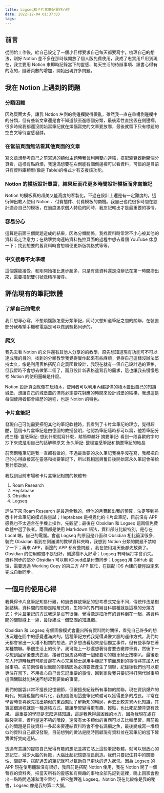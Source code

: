 ```yaml
---
title: Logseq和卡片盒筆記實作心得
date: 2022-12-04 01:37:03
tags:
---
```


## 前言

從開始工作後，給自己設定了一個小目標要求自己每天都要寫字，梳理自己的想法，剛好 Notion 差不多在那時候開放了個人版免費使用，我成了忠實用戶用到現在，我主要用 Notion 來即時記錄當下的靈感、每天生活的待辦事項、讀書心得有的沒的，隨著頁數的增加，開始出現許多問題。

<!-- more -->

## 我在 Notion 上遇到的問題

### 分類困難

因為頁面太多，讓我 Notion 左側的側邊欄變得很亂，雖然我一直在重構側邊欄中的分類，但有些新文章還是會不知道該丟進哪個分類，最後索性直接丟在側邊欄。很多時候我都還沒開始寫筆記就在煩惱寫完的文章要放哪，最後就留下只有標題的空白文等待靈感發酵。

### 在當前頁面無法看其他頁面的文章

寫文章想參考自己之前寫過的類似主題時我會利用雙向連結，搭配瀏覽器新開個分頁看，這樣有點麻煩，我還滿想要在右側能有個側邊欄可以看資料，可惜的是目前只有資料庫類型(像是 Table)的格式才有支援該功能。

### Notion 的模板設計豐富，結果反而花更多時間設計模板而非寫筆記

Notion 的模板真的超美又能高度的客製化，不過在設計上還是有一定難度的，這衍伸出教人使用 Notion 、付費插件、付費模板的商機。我自己也花很多時間在設計適合自己的模板，在過度追求個人特色的同時，我忘記輸出才是最重要的事情。

### 容易分心

這算是前面三個問題造成的結果，因為分類關係，我找資料時常常不小心被其他的資料吸走注意力；在點擊雙向連結資料拖拉頁面的過程中想去看個 YouTube 休息一下；找到想要的舊資料時會想順便更新版塊格式等等。

### 中文搜尋不太準確

這個還能接受，和剛開始相比進步超多，只是有些資料還是沒辦法在第一時間撈出來，需要搭配雙引號做精準搜尋。

## 評估現有的筆記軟體

### 了解自己的需求

我只想專心寫，不想煩惱該怎麼分類筆記，同時又想知道筆記之間的關聯，在裝置部分我希望手機和電腦是可以做到輕鬆同步的。

### 爬文

我先去看 Notion 的文件還有其他人分享的的教學，原先想知道現有功能可不可以達成我的目的，找到的分類教學我覺得實作起來有些麻煩，覺得自己這樣沒辦法堅持太久，像是利用表格搭配自定義函數設計，我現在就有一個自己設計過的表格，但我暫時不會想去做第二個了，而且設計新表格違背我的需求，這也讓我去慢慢思考 Notion 的使用邏輯是什麼。

Notion 設計頁面就像在玩積木，使用者可以利用內建提供的積木蓋出自己的知識城堡，想讓自己的城堡蓋的漂亮必定要花對應的時間來設計城堡的結構，我想這是每個使用者都會經歷的過程，也是 Notion 的特色。

### 卡片盒筆記

發現自己可能需要搭配其他的筆記軟體時，我看到了卡片盒筆記的理念，覺得超酷，這個卡片盒筆記是由德國的教授發明，他認為筆記隨時都可以寫，他將筆記分成三種:
靈感筆記: 想到什麼就寫什麼，越簡單越好
摘要筆記: 看到一段喜歡的字句抄下來或是用自己的話解釋原文
永久筆記: 整理靈感筆記和摘要筆記的結晶

前面兩種筆記是我一直都有做的，不過最重要的永久筆記我幾乎沒在寫，我都把自己的心得直接寫在靈感和摘要筆記下，所以我相當興奮日後開始寫永久筆記會帶給我什麼改變。

我找到目前市場和卡片盒筆記相關的軟體有:

1. Roam Research
2. Heptabase
3. Obsidian
4. Logseq

評估下來 Roam Research 是最適合我的，但他的月費超出我的預算，決定等到熟悉卡片盒筆記的模式後嘗試；Heptabase 是視覺化的卡片盒筆記，目前沒有 APP 感覺也不太適合在手機上操作，先觀望；最後在 Obsidian 和 Logseq 這兩個免費軟體中選了後者。兩個都是使用 Markdown 語法，資料部分比較特別，是存在 Local 端，自己的電腦。會選 Logseq 的原因是介面和 Obsidian 相比簡潔很多，裝完 Obsidian 看到左側滿滿的教學資料夾時，我想到 Notion 分類的問題不禁縮了一下；再來 APP，兩邊的 APP 都有些問題 ，我在使用幾天後都先放棄了。Obsidian 的使用體驗不是很好，側邊欄不太好滑；Logseq 有時候打字會消失。資料同步的部分 Obsidian 可以用 iCloud或是付費同步；Logseq 用 GitHub 處理，需要透過 Working Copy 的第三方 APP 幫忙，在搭配 iOS 內建的捷徑設定來完成自動同步。

## 一個月的使用心得

我覺得卡片盒筆記知易行難，和過去存放筆記的思考模式完全不同，傳統作法是樹狀結構，資料間的關聯是階層式的，生物中的界門綱目科屬種就是這樣的分類方式；卡片盒筆記的方式我還是沒有很懂，覺得像是把所有的資料倒在一起，將資料間的關聯縫上一線，最後組成一個堅固的知識網。

Obsidian 和 Logseq 有個圖像模式會畫出所有資料間的關係，看見自己許多的想法沉睡在圖中的感覺還滿爽的。這種筆記方式我覺得滿像大腦的運作方式，我們每天都會冒出一大堆不相關的想法，許多想法看起來是個獨立事件，但有些事存在著某種關聯。舉個生活上的例子，我可能上一秒還想著待會要去繳停車費，然後下一秒想到回家後要洗衣服，接著在過馬路時被一個硬要切的機車騎士按喇叭，最後走在人行道時我們可能會邊在內心咒罵騎士邊用手機記下前面想到的事情將其加入代辦事項。先前兩個看似無關的事情因為必須要做產生了關聯，紀錄後我們也可以更專注在當下，不用擔心自己會忘記重要的事情，回到家後我只要記得打開代辦事項這個關聯就能快速回想起我要做的事情。

我們的腦袋非常不擅長記憶細節，但很擅長紀錄所有事物的關聯，現在資訊爆炸的時代，知識也變的碎片化，我相信善用這些筆記軟體可以獲得更多的成長。平常在學習時會喜歡先找出類似的東西幫助了解新知的輪廓，再去比較差異內化知識，其實這個過程就是一種連結方式，能讓學習變得更有趣、輕鬆，也比死記硬背更有效果。
最重要的學問是怎麼連結知識，這是我覺得最困難的地方，因為我現在處在腦袋空空、資料量還不夠的階段，還沒有太多類似的東西可以去比較學習。目前擔心的問題是日後資料一多起來要連結資料時會不會有漏網之魚，最後變成寫一堆類似的資料自己卻沒發現，目前想到的做法是隨時回顧現有資料並在寫筆記的當下確實做好雙向連結。

透過有意識的提取自己覺得有趣的想法並將它貼上這些筆記軟體，就可以很放心的忘記它，減少大腦的負擔，大腦比起記憶更擅長創造。我們只要記住其中的關聯性、關鍵字，搭配過去的筆記就可以幫助自己更快的進入狀況。因為 Logseq 的 APP 現在使用體驗沒有很好，我目前是搭配 Notion 使用，我在 Notion 開了一個暫存的資料夾，把當天所有的靈感和有興趣的事物全部先記到這裡，晚上回家會撥出一點時間過濾和清空暫存，把它整理進 Logseq。Notion 現在比較像是我的秘書，Logseq 像是我的第二大腦。
